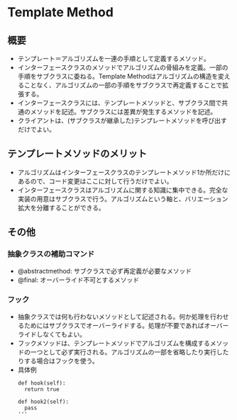 # Template Method
## 概要
- テンプレート＝アルゴリズムを一連の手順として定義するメソッド。
- インターフェースクラスのメソッドでアルゴリズムの骨組みを定義。一部の手順をサブクラスに委ねる。Template Methodはアルゴリズムの構造を変えることなく、アルゴリズムの一部の手順をサブクラスで再定義することで拡張する。
- インターフェースクラスには、テンプレートメソッドと、サブクラス間で共通のメソッドを記述。サブクラスには差異が発生するメソッドを記述。
- クライアントは、(サブクラスが継承した)テンプレートメソッドを呼び出すだけでよい。
## テンプレートメソッドのメリット
- アルゴリズムはインターフェースクラスのテンプレートメソッド1か所だけにあるので、コード変更はここに対して行うだけでよい。
- インターフェースクラスはアルゴリズムに関する知識に集中できる。完全な実装の用意はサブクラスで行う。アルゴリズムという軸と、バリエーション拡大を分離することができる。
## その他
### 抽象クラスの補助コマンド
- @abstractmethod: サブクラスで必ず再定義が必要なメソッド
- @final: オーバーライド不可とするメソッド
### フック
- 抽象クラスでは何も行わないメソッドとして記述される。何か処理を行わせるためにはサブクラスでオーバーライドする。処理が不要であればオーバーライドしなくてもよい。
- フックメソッドは、テンプレートメソッドでアルゴリズムを構成するメソッドの一つとして必ず実行される。アルゴリズムの一部を省略したり実行したりする場合はフックを使う。
- 具体例
  ```
  def hook(self):
    return true

  def hook2(self):
    pass
  '''